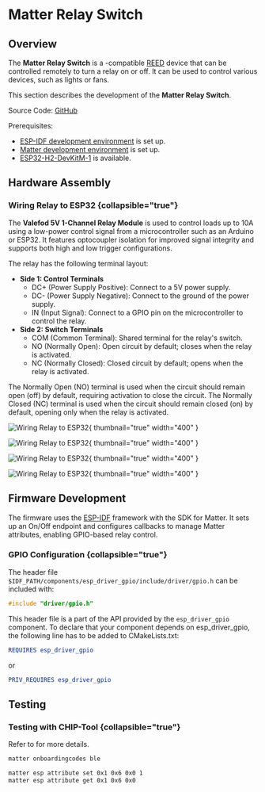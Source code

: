 # Matter Relay Switch

## Overview

The **Matter Relay Switch** is a [](Matter.md)-compatible [REED](Thread.md#end-device) device that can be controlled
remotely to turn a relay on or off. It can be used to control various devices, such as lights or fans.

This section describes the development of the **Matter Relay Switch**.

Source Code: [GitHub](https://github.com/albert-gee/matter_relay)

Prerequisites:

- [ESP-IDF development environment](ESP-IDF-Setup.md) is set up.
- [Matter development environment](Matter-Controllers.md) is set up.
- [ESP32-H2-DevKitM-1](https://docs.espressif.com/projects/esp-dev-kits/en/latest/esp32h2/esp32-h2-devkitm-1/index.html)
  is available.

## Hardware Assembly

### Wiring Relay to ESP32 {collapsible="true"}

The **Valefod 5V 1-Channel Relay Module** is used to control loads up to 10A using a low-power control signal from a
microcontroller such as an Arduino or ESP32. It features optocoupler isolation for improved signal integrity and
supports both high and low trigger configurations.

The relay has the following terminal layout:

- **Side 1: Control Terminals**
    - DC+ (Power Supply Positive): Connect to a 5V power supply.
    - DC- (Power Supply Negative): Connect to the ground of the power supply.
    - IN (Input Signal): Connect to a GPIO pin on the microcontroller to control the relay.
- **Side 2: Switch Terminals**
    - COM (Common Terminal): Shared terminal for the relay's switch.
    - NO (Normally Open): Open circuit by default; closes when the relay is activated.
    - NC (Normally Closed): Closed circuit by default; opens when the relay is activated.

The Normally Open (NO) terminal is used when the circuit should remain open (off) by default, requiring activation to
close the circuit. The Normally Closed (NC) terminal is used when the circuit should remain closed (on) by default,
opening only when the relay is activated.

![Wiring Relay to ESP32](image39.jpg){ thumbnail="true" width="400" }

![Wiring Relay to ESP32](image40.jpg){ thumbnail="true" width="400" }

![Wiring Relay to ESP32](image13.jpg){ thumbnail="true" width="400" }

![Wiring Relay to ESP32](image24.jpg){ thumbnail="true" width="400" }

## Firmware Development

The firmware uses the [ESP-IDF](Espressif.md#esp-idf-framework) framework with the SDK for Matter. It sets up an On/Off
endpoint and configures callbacks to manage Matter attributes, enabling GPIO-based relay control.

### GPIO Configuration {collapsible="true"}

The header file `$IDF_PATH/components/esp_driver_gpio/include/driver/gpio.h` can be included with:

```c
#include "driver/gpio.h"
```

This header file is a part of the API provided by the `esp_driver_gpio` component. To declare that your component
depends on esp_driver_gpio, the following line has to be added to CMakeLists.txt:

```CMake
REQUIRES esp_driver_gpio
```

or

```CMake
PRIV_REQUIRES esp_driver_gpio
```

## Testing

### Testing with CHIP-Tool {collapsible="true"}

Refer to [](CHIP-Tool.md) for more details.

```Bash
matter onboardingcodes ble

matter esp attribute set 0x1 0x6 0x0 1
matter esp attribute get 0x1 0x6 0x0
```

